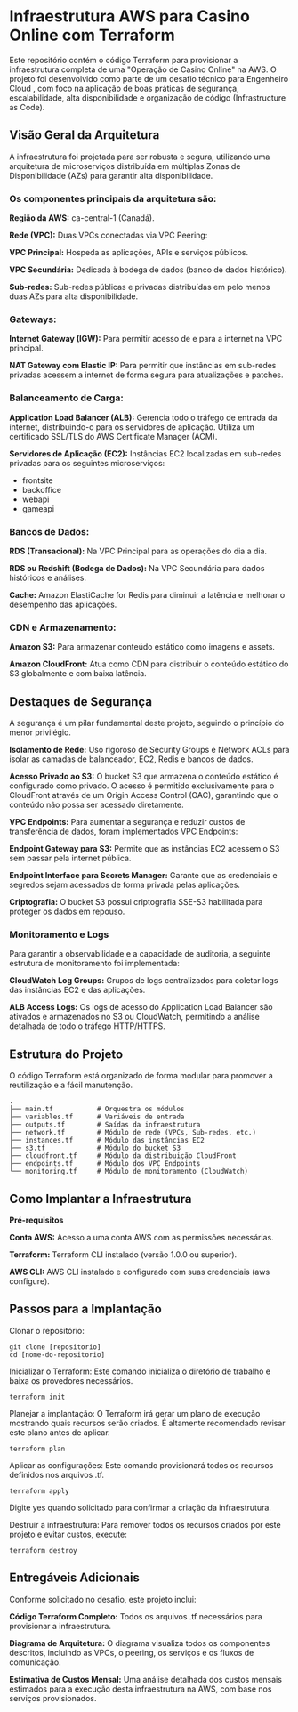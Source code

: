 # Infraestrutura AWS para Casino Online com Terraform

Este repositório contém o código Terraform para provisionar a infraestrutura completa de uma "Operação de Casino Online" na AWS. O projeto foi desenvolvido como parte de um desafio técnico para Engenheiro Cloud , com foco na aplicação de boas práticas de segurança, escalabilidade, alta disponibilidade e organização de código (Infrastructure as Code).

## Visão Geral da Arquitetura

A infraestrutura foi projetada para ser robusta e segura, utilizando uma arquitetura de microserviços distribuída em múltiplas Zonas de Disponibilidade (AZs) para garantir alta disponibilidade.

### Os componentes principais da arquitetura são:

**Região da AWS:** ca-central-1 (Canadá).

**Rede (VPC):** Duas VPCs conectadas via VPC Peering:

**VPC Principal:** Hospeda as aplicações, APIs e serviços públicos.

**VPC Secundária:** Dedicada à bodega de dados (banco de dados histórico).

**Sub-redes:** Sub-redes públicas e privadas distribuídas em pelo menos duas AZs para alta disponibilidade.

### Gateways:

**Internet Gateway (IGW):** Para permitir acesso de e para a internet na VPC principal.

**NAT Gateway com Elastic IP:** Para permitir que instâncias em sub-redes privadas acessem a internet de forma segura para atualizações e patches.

### Balanceamento de Carga:

**Application Load Balancer (ALB):** Gerencia todo o tráfego de entrada da internet, distribuindo-o para os servidores de aplicação. Utiliza um certificado SSL/TLS do AWS Certificate Manager (ACM).

**Servidores de Aplicação (EC2):** Instâncias EC2 localizadas em sub-redes privadas para os seguintes microserviços:

- frontsite 
- backoffice
- webapi
- gameapi

### Bancos de Dados:

**RDS (Transacional):** Na VPC Principal para as operações do dia a dia.

**RDS ou Redshift (Bodega de Dados):** Na VPC Secundária para dados históricos e análises.

**Cache:** Amazon ElastiCache for Redis para diminuir a latência e melhorar o desempenho das aplicações.

### CDN e Armazenamento:

**Amazon S3:** Para armazenar conteúdo estático como imagens e assets.

**Amazon CloudFront:** Atua como CDN para distribuir o conteúdo estático do S3 globalmente e com baixa latência.

## Destaques de Segurança

A segurança é um pilar fundamental deste projeto, seguindo o princípio do menor privilégio.

**Isolamento de Rede:** Uso rigoroso de Security Groups e Network ACLs para isolar as camadas de balanceador, EC2, Redis e bancos de dados.

**Acesso Privado ao S3:** O bucket S3 que armazena o conteúdo estático é configurado como privado. O acesso é permitido exclusivamente para o CloudFront através de um Origin Access Control (OAC), garantindo que o conteúdo não possa ser acessado diretamente.

**VPC Endpoints:** Para aumentar a segurança e reduzir custos de transferência de dados, foram implementados VPC Endpoints:

**Endpoint Gateway para S3:** Permite que as instâncias EC2 acessem o S3 sem passar pela internet pública.

**Endpoint Interface para Secrets Manager:** Garante que as credenciais e segredos sejam acessados de forma privada pelas aplicações.

**Criptografia:** O bucket S3 possui criptografia SSE-S3 habilitada para proteger os dados em repouso.

### Monitoramento e Logs

Para garantir a observabilidade e a capacidade de auditoria, a seguinte estrutura de monitoramento foi implementada:

**CloudWatch Log Groups:** Grupos de logs centralizados para coletar logs das instâncias EC2 e das aplicações.

**ALB Access Logs:** Os logs de acesso do Application Load Balancer são ativados e armazenados no S3 ou CloudWatch, permitindo a análise detalhada de todo o tráfego HTTP/HTTPS.

## Estrutura do Projeto

O código Terraform está organizado de forma modular para promover a reutilização e a fácil manutenção.

```
.
├── main.tf           # Orquestra os módulos
├── variables.tf      # Variáveis de entrada
├── outputs.tf        # Saídas da infraestrutura
├── network.tf        # Módulo de rede (VPCs, Sub-redes, etc.)
├── instances.tf      # Módulo das instâncias EC2
├── s3.tf             # Módulo do bucket S3
├── cloudfront.tf     # Módulo da distribuição CloudFront
├── endpoints.tf      # Módulo dos VPC Endpoints
└── monitoring.tf     # Módulo de monitoramento (CloudWatch)
```

## Como Implantar a Infraestrutura

**Pré-requisitos**

**Conta AWS:** Acesso a uma conta AWS com as permissões necessárias.

**Terraform:** Terraform CLI instalado (versão 1.0.0 ou superior).

**AWS CLI:** AWS CLI instalado e configurado com suas credenciais (aws configure).

## Passos para a Implantação

Clonar o repositório:

```
git clone [repositorio]
cd [nome-do-repositorio]
```
Inicializar o Terraform: Este comando inicializa o diretório de trabalho e baixa os provedores necessários.

```
terraform init
```

Planejar a implantação: O Terraform irá gerar um plano de execução mostrando quais recursos serão criados. É altamente recomendado revisar este plano antes de aplicar.

```
terraform plan
```

Aplicar as configurações: Este comando provisionará todos os recursos definidos nos arquivos .tf.

```
terraform apply
```

Digite yes quando solicitado para confirmar a criação da infraestrutura.

Destruir a infraestrutura: Para remover todos os recursos criados por este projeto e evitar custos, execute:

```
terraform destroy
```

## Entregáveis Adicionais

Conforme solicitado no desafio, este projeto inclui:

**Código Terraform Completo:** Todos os arquivos .tf necessários para provisionar a infraestrutura.

**Diagrama de Arquitetura:** O diagrama visualiza todos os componentes descritos, incluindo as VPCs, o peering, os serviços e os fluxos de comunicação.

**Estimativa de Custos Mensal:** Uma análise detalhada dos custos mensais estimados para a execução desta infraestrutura na AWS, com base nos serviços provisionados.
